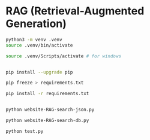 # RAG (Retrieval-Augmented Generation)

```bash
python3 -m venv .venv
source .venv/bin/activate

source .venv/Scripts/activate # for windows


pip install --upgrade pip

pip freeze > requirements.txt

pip install -r requirements.txt


python website-RAG-search-json.py

python website-RAG-search-db.py

python test.py
```
